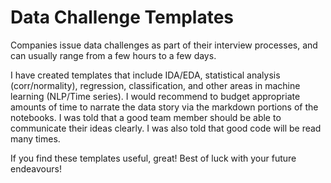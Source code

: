# Data Challenge Templates

Companies issue data challenges as part of their interview processes, and can usually range from a few hours to a few days. 

I have created templates that include IDA/EDA, statistical analysis (corr/normality), regression, classification, and other areas in machine learning (NLP/Time series). 
I would recommend to budget appropriate amounts of time to narrate the data story via the markdown portions of the notebooks. 
I was told that a good team member should be able to communicate their ideas clearly. 
I was also told that good code will be read many times.

If you find these templates useful, great! Best of luck with your future endeavours!

